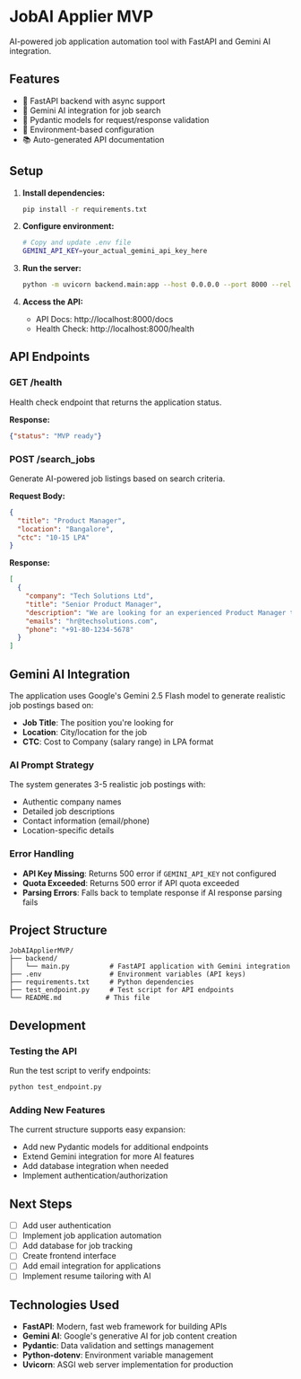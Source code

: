 # JobAI Applier MVP

AI-powered job application automation tool with FastAPI and Gemini AI integration.

## Features

- 🚀 FastAPI backend with async support
- 🤖 Gemini AI integration for job search
- 📝 Pydantic models for request/response validation
- 🔧 Environment-based configuration
- 📚 Auto-generated API documentation

## Setup

1. **Install dependencies:**
   ```bash
   pip install -r requirements.txt
   ```

2. **Configure environment:**
   ```bash
   # Copy and update .env file
   GEMINI_API_KEY=your_actual_gemini_api_key_here
   ```

3. **Run the server:**
   ```bash
   python -m uvicorn backend.main:app --host 0.0.0.0 --port 8000 --reload
   ```

4. **Access the API:**
   - API Docs: http://localhost:8000/docs
   - Health Check: http://localhost:8000/health

## API Endpoints

### GET /health
Health check endpoint that returns the application status.

**Response:**
```json
{"status": "MVP ready"}
```

### POST /search_jobs
Generate AI-powered job listings based on search criteria.

**Request Body:**
```json
{
  "title": "Product Manager",
  "location": "Bangalore",
  "ctc": "10-15 LPA"
}
```

**Response:**
```json
[
  {
    "company": "Tech Solutions Ltd",
    "title": "Senior Product Manager",
    "description": "We are looking for an experienced Product Manager to lead our product strategy and drive growth initiatives.",
    "emails": "hr@techsolutions.com",
    "phone": "+91-80-1234-5678"
  }
]
```

## Gemini AI Integration

The application uses Google's Gemini 2.5 Flash model to generate realistic job postings based on:

- **Job Title**: The position you're looking for
- **Location**: City/location for the job
- **CTC**: Cost to Company (salary range) in LPA format

### AI Prompt Strategy

The system generates 3-5 realistic job postings with:
- Authentic company names
- Detailed job descriptions
- Contact information (email/phone)
- Location-specific details

### Error Handling

- **API Key Missing**: Returns 500 error if `GEMINI_API_KEY` not configured
- **Quota Exceeded**: Returns 500 error if API quota exceeded
- **Parsing Errors**: Falls back to template response if AI response parsing fails

## Project Structure

```
JobAIApplierMVP/
├── backend/
│   └── main.py          # FastAPI application with Gemini integration
├── .env                 # Environment variables (API keys)
├── requirements.txt     # Python dependencies
├── test_endpoint.py     # Test script for API endpoints
└── README.md           # This file
```

## Development

### Testing the API

Run the test script to verify endpoints:
```bash
python test_endpoint.py
```

### Adding New Features

The current structure supports easy expansion:
- Add new Pydantic models for additional endpoints
- Extend Gemini integration for more AI features
- Add database integration when needed
- Implement authentication/authorization

## Next Steps

- [ ] Add user authentication
- [ ] Implement job application automation
- [ ] Add database for job tracking
- [ ] Create frontend interface
- [ ] Add email integration for applications
- [ ] Implement resume tailoring with AI

## Technologies Used

- **FastAPI**: Modern, fast web framework for building APIs
- **Gemini AI**: Google's generative AI for job content creation
- **Pydantic**: Data validation and settings management
- **Python-dotenv**: Environment variable management
- **Uvicorn**: ASGI web server implementation for production